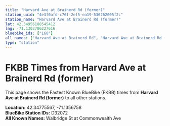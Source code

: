 ```yaml
---
title: "Harvard Ave at Brainerd Rd (former)"
station_uuid: "4e3f0afd-c76f-2ef5-ea19-536262005f2c"
station_name: "Harvard Ave at Brainerd Rd (former)"
lat: 42.34956188545412
lng: -71.1302706227616
bluebike_ids: ["168"]
all_names: ["Harvard Ave at Brainerd Rd", "Harvard Ave at Brainerd Rd (former)"]
type: "station"
---
```


# FKBB Times from Harvard Ave at Brainerd Rd (former)

This page shows the Fastest Known BlueBike (FKBB) times from **Harvard Ave at Brainerd Rd (former)** to all other stations.

**Location:** 42.34775567, -71.1356758  
**BlueBike Station IDs:** D32072  
**All Known Names:** Walbridge St at Commonwealth Ave

